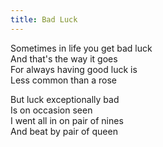 ```yaml
---
title: Bad Luck
---
```


Sometimes in life you get bad luck  
And that's the way it goes  
For always having good luck is  
Less common than a rose  

But luck exceptionally bad  
Is on occasion seen  
I went all in on pair of nines  
And beat by pair of queen
